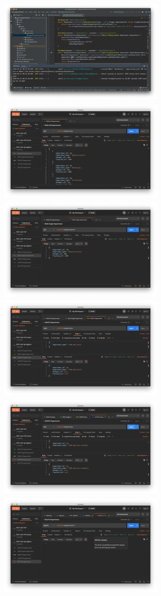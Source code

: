 ![](../art/21_01.png)

![](../art/21_02.png)

![](../art/21_03.png)

![](../art/21_04.png)

![](../art/21_05.png)

![](../art/21_06.png)